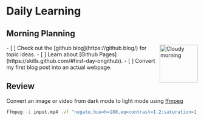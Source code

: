 # Daily Learning

## Morning Planning
<img alt="Cloudy morning" src="https://octodex.github.com/images/cloud.jpg" width="100" align="right">
  - [ ] Check out the [github blog](https://github.blog/) for topic ideas.
  - [ ] Learn about [Github Pages](https://skills.github.com/#first-day-ongithub).
  - [ ] Convert my first blog post into an actual webpage.

## Review
Convert an image or video from dark mode to light mode using [ffmpeg](https://www.ffmpeg.org)

```bash
ffmpeg -i input.mp4 -vf "negate,hue=h=180,eq=contrast=1.2:saturation=1.1" output.mp4
```
